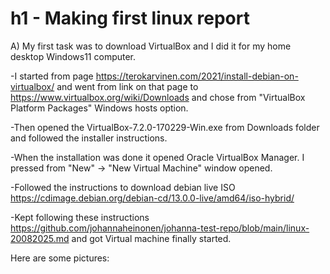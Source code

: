 # h1 - Making first linux report

A) My first task was to download VirtualBox and I did it for my home desktop Windows11 computer. 

-I started from page https://terokarvinen.com/2021/install-debian-on-virtualbox/ and went from link on that page to https://www.virtualbox.org/wiki/Downloads and chose from "VirtualBox Platform Packages" Windows hosts option. 

-Then opened the VirtualBox-7.2.0-170229-Win.exe from Downloads folder and followed the installer instructions. 

-When the installation was done it opened Oracle VirtualBox Manager. I pressed from "New" -> "New Virtual Machine" window opened. 

-Followed the instructions to download debian live ISO https://cdimage.debian.org/debian-cd/13.0.0-live/amd64/iso-hybrid/

-Kept following these instructions https://github.com/johannaheinonen/johanna-test-repo/blob/main/linux-20082025.md and got Virtual machine finally started. 

Here are some pictures: 
